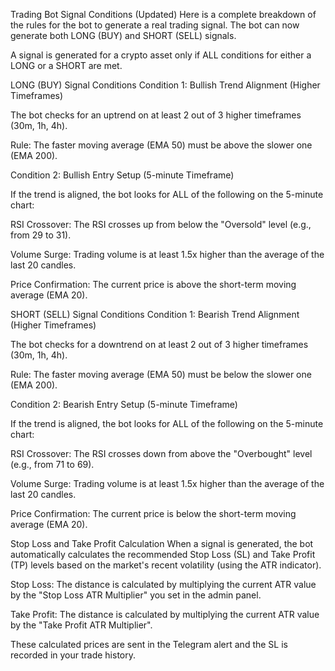 Trading Bot Signal Conditions (Updated)
Here is a complete breakdown of the rules for the bot to generate a real trading signal. The bot can now generate both LONG (BUY) and SHORT (SELL) signals.

A signal is generated for a crypto asset only if ALL conditions for either a LONG or a SHORT are met.

LONG (BUY) Signal Conditions
Condition 1: Bullish Trend Alignment (Higher Timeframes)

The bot checks for an uptrend on at least 2 out of 3 higher timeframes (30m, 1h, 4h).

Rule: The faster moving average (EMA 50) must be above the slower one (EMA 200).

Condition 2: Bullish Entry Setup (5-minute Timeframe)

If the trend is aligned, the bot looks for ALL of the following on the 5-minute chart:

RSI Crossover: The RSI crosses up from below the "Oversold" level (e.g., from 29 to 31).

Volume Surge: Trading volume is at least 1.5x higher than the average of the last 20 candles.

Price Confirmation: The current price is above the short-term moving average (EMA 20).

SHORT (SELL) Signal Conditions
Condition 1: Bearish Trend Alignment (Higher Timeframes)

The bot checks for a downtrend on at least 2 out of 3 higher timeframes (30m, 1h, 4h).

Rule: The faster moving average (EMA 50) must be below the slower one (EMA 200).

Condition 2: Bearish Entry Setup (5-minute Timeframe)

If the trend is aligned, the bot looks for ALL of the following on the 5-minute chart:

RSI Crossover: The RSI crosses down from above the "Overbought" level (e.g., from 71 to 69).

Volume Surge: Trading volume is at least 1.5x higher than the average of the last 20 candles.

Price Confirmation: The current price is below the short-term moving average (EMA 20).

Stop Loss and Take Profit Calculation
When a signal is generated, the bot automatically calculates the recommended Stop Loss (SL) and Take Profit (TP) levels based on the market's recent volatility (using the ATR indicator).

Stop Loss: The distance is calculated by multiplying the current ATR value by the "Stop Loss ATR Multiplier" you set in the admin panel.

Take Profit: The distance is calculated by multiplying the current ATR value by the "Take Profit ATR Multiplier".

These calculated prices are sent in the Telegram alert and the SL is recorded in your trade history.